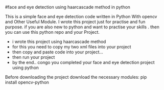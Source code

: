 #face and eye detection using haarcascade method in python

This is a simple face and eye detection code written in Python With opencv and Other Useful Module. I wrote this project just for practise and fun purpose. if you are also new to python and want to practise your skills . then you can use this python repo and your Project.

* i wrote this project using haarcascade method
* for this you need to copy my two xml files into your project
* then copy and paste code into your project...
* then run your project
* by the end.. congo you completed your face and eye detection project using python

Before downloading the project download the necessary modules: pip install opencv-python
